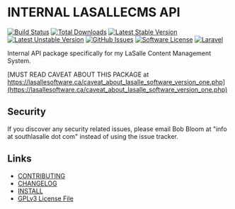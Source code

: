 # INTERNAL LASALLECMS API

[![Build Status](https://img.shields.io/travis/lasallecms/lasallecms-l5-lasallecmsapi-pkg/master.svg?style=flat-square)](https://travis-ci.org/lasallecms/lasallecms-l5-lasallecmsapi-pkg)
[![Total Downloads](https://img.shields.io/packagist/dt/lasallecms/lasallecmsapi.svg?style=flat-square)](https://packagist.org/packages/lasallecms/lasallecmsapi)
[![Latest Stable Version](https://poser.pugx.org/lasallecms/lasallecmsapi/v/stable.svg)](https://packagist.org/packages/lasallecms/lasallecmsapi)
[![Latest Unstable Version](https://poser.pugx.org/lasallecms/lasallecmsapi/v/unstable.svg)](https://packagist.org/packages/lasallecms/lasallecmsapi)
[![GitHub Issues](https://img.shields.io/github/issues/lasallecms/lasallecms-l5-lasallecmsapi-pkg.svg)](https://github.com/lasallecms/lasallecms-l5-lasallecmsapi-pkg/issues)
[![Software License](https://img.shields.io/badge/license-GPLv3-brightgreen.svg?style=flat-square)](LICENSE.md)
[![Laravel](https://img.shields.io/badge/Laravel-v5.1-brightgreen.svg?style=flat-square)](http://laravel.com)

Internal API package specifically for my LaSalle Content Management System. 


[MUST READ CAVEAT ABOUT THIS PACKAGE at https://lasallesoftware.ca/caveat_about_lasalle_software_version_one.php](https://lasallesoftware.ca/caveat_about_lasalle_software_version_one.php)


## Security

If you discover any security related issues, please email Bob Bloom at "info at southlasalle dot com" instead of using the issue tracker.


## Links

* [CONTRIBUTING](CONTRIBUTING.md)
* [CHANGELOG](CHANGELOG.md)
* [INSTALL](INSTALL.md)
* [GPLv3 License File](LICENSE.md)



